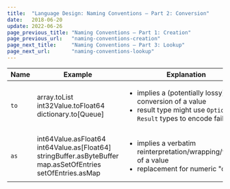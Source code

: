 ```yaml
---
title:  "Language Design: Naming Conventions – Part 2: Conversion"
date:   2018-06-20
update: 2022-06-26
page_previous_title: "Naming Conventions – Part 1: Creation"
page_previous_url:   "naming-conventions-creation"
page_next_title:     "Naming Conventions – Part 3: Lookup"
page_next_url:       "naming-conventions-lookup"
---
```


<table class="table-medium">
  <thead>
    <tr>
      <th style="width: 18%">Name</th>
      <th style="width: 34%">Example</th>
      <th>Explanation</th>
    </tr>
  </thead>
  <tbody>
    <tr>
      <td><code>to</code></td>
      <td class="code">array.toList
int32Value.toFloat64
dictionary.to[Queue]</td>
      <td>
        <ul>
          <li>implies a (potentially lossy) conversion of a value</li>
          <li>result type might use <code>Option</code> or <code>Result</code> types to encode failures</li>
        </ul>
      </td>
    </tr>
    <tr>
      <td><code>as</code></td>
      <td class="code">int64Value.asFloat64
int64Value.as[Float64]
stringBuffer.asByteBuffer
map.asSetOfEntries
setOfEntries.asMap</td>
      <td>
        <ul>
          <li>implies a verbatim reinterpretation/wrapping/viewing of a value</li>
          <li>replacement for numeric "casts"</li>
        </ul>
      </td>
    </tr>
  </tbody>
</table>
